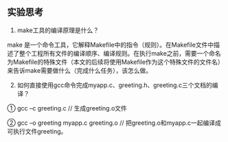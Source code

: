 ## 实验思考

1. make工具的编译原理是什么？

make 是一个命令工具，它解释Makefile中的指令（规则）。在Makefile文件中描述了整个工程所有文件的编译顺序、编译规则。在执行make之前，需要一个命名为Makefile的特殊文件（本文的后续将使用Makefile作为这个特殊文件的文件名）来告诉make需要做什么（完成什么任务），该怎么做。



2. 如何直接使用gcc命令完成myapp.c、greeting.h、greeting.c三个文档的编译？

① gcc –c greeting.c                   // 生成greeting.o文件

② gcc –o greeting myapp.c greeting.o  // 把greeting.o和myapp.c一起编译成可执行文件greeting。